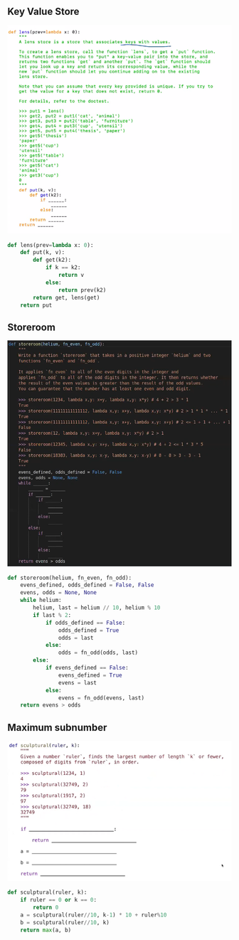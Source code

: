 ## Key Value Store

![image-20220421093848662](Lecture_8_Diagnostic_Quiz.assets/image-20220421093848662.png)

```python
def lens(prev=lambda x: 0):
    def put(k, v):
        def get(k2):
            if k == k2:
                return v
            else:
                return prev(k2)
        return get, lens(get)
    return put
```

## Storeroom

![image-20220421094231872](Lecture_8_Diagnostic_Quiz.assets/image-20220421094231872.png)

```python
def storeroom(helium, fn_even, fn_odd):
    evens_defined, odds_defined = False, False
    evens, odds = None, None
    while helium:
        helium, last = helium // 10, helium % 10
        if last % 2:
            if odds_defined == False:
                odds_defined = True
                odds = last
            else:
                odds = fn_odd(odds, last)
        else:
            if evens_defined == False:
                evens_defined = True
                evens = last
            else:
                evens = fn_odd(evens, last)
    return evens > odds
```

## Maximum subnumber

![image-20220421095042626](Lecture_8_Diagnostic_Quiz.assets/image-20220421095042626.png)

```python
def sculptural(ruler, k):
    if ruler == 0 or k == 0:
        return 0
    a = sculptural(ruler//10, k-1) * 10 + ruler%10
    b = sculptural(ruler//10, k)
    return max(a, b)
```


